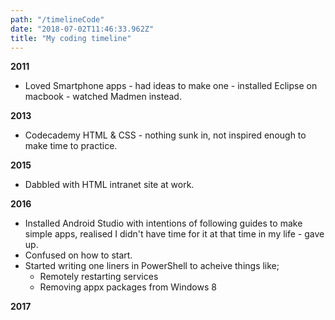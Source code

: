 ```yaml
---
path: "/timelineCode"
date: "2018-07-02T11:46:33.962Z"
title: "My coding timeline"
---
```


**2011**
- Loved Smartphone apps - had ideas to make one - installed Eclipse on macbook - watched Madmen instead.

**2013**
- Codecademy HTML & CSS - nothing sunk in, not inspired enough to make time to practice.

**2015** 
- Dabbled with HTML intranet site at work.

**2016** 
- Installed Android Studio with intentions of following guides to make simple apps, realised I didn't have time for it at that time in my life - gave up.
- Confused on how to start.
- Started writing one liners in PowerShell to acheive things like;
    - Remotely restarting services
    - Removing appx packages from Windows 8

**2017**
